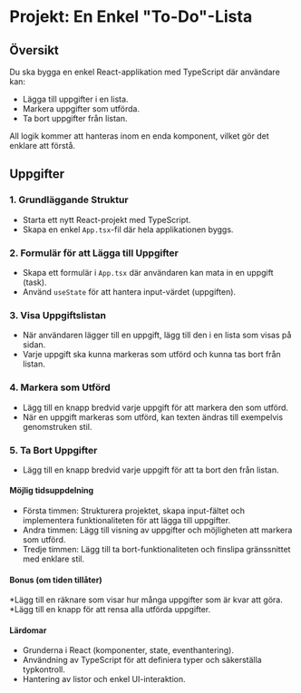 # Projekt: En Enkel "To-Do"-Lista

## Översikt
Du ska bygga en enkel React-applikation med TypeScript där användare kan:
- Lägga till uppgifter i en lista.
- Markera uppgifter som utförda.
- Ta bort uppgifter från listan.

All logik kommer att hanteras inom en enda komponent, vilket gör det enklare att förstå.

## Uppgifter

### 1. Grundläggande Struktur
- Starta ett nytt React-projekt med TypeScript.
- Skapa en enkel `App.tsx`-fil där hela applikationen byggs.

### 2. Formulär för att Lägga till Uppgifter
- Skapa ett formulär i `App.tsx` där användaren kan mata in en uppgift (task).
- Använd `useState` för att hantera input-värdet (uppgiften).

### 3. Visa Uppgiftslistan
- När användaren lägger till en uppgift, lägg till den i en lista som visas på sidan.
- Varje uppgift ska kunna markeras som utförd och kunna tas bort från listan.

### 4. Markera som Utförd
- Lägg till en knapp bredvid varje uppgift för att markera den som utförd.
- När en uppgift markeras som utförd, kan texten ändras till exempelvis genomstruken stil.

### 5. Ta Bort Uppgifter
- Lägg till en knapp bredvid varje uppgift för att ta bort den från listan.

#### Möjlig tidsuppdelning
* Första timmen: Strukturera projektet, skapa input-fältet och implementera funktionaliteten för att lägga till uppgifter.
* Andra timmen: Lägg till visning av uppgifter och möjligheten att markera som utförd.
* Tredje timmen: Lägg till ta bort-funktionaliteten och finslipa gränssnittet med enklare stil.
#### Bonus (om tiden tillåter)
*Lägg till en räknare som visar hur många uppgifter som är kvar att göra.
*Lägg till en knapp för att rensa alla utförda uppgifter.
#### Lärdomar
* Grunderna i React (komponenter, state, eventhantering).
* Användning av TypeScript för att definiera typer och säkerställa typkontroll.
* Hantering av listor och enkel UI-interaktion.
